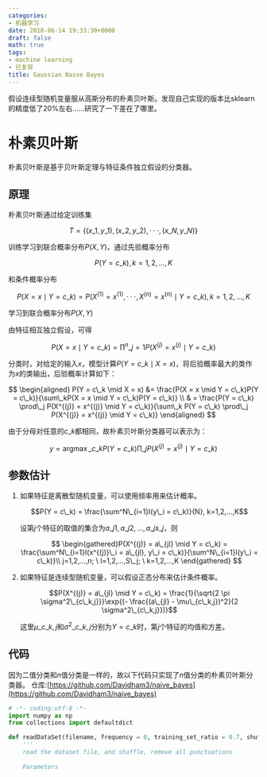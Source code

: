```yaml
---
categories:
- 机器学习
date: 2018-06-14 19:33:30+0000
draft: false
math: true
tags:
- machine learning
- 已复现
title: Gaussian Naive Bayes
---
```

假设连续型随机变量服从高斯分布的朴素贝叶斯。发现自己实现的版本比sklearn的精度低了20%左右……研究了一下差在了哪里。
<!--more-->

# 朴素贝叶斯

朴素贝叶斯是基于贝叶斯定理与特征条件独立假设的分类器。

## 原理

朴素贝叶斯通过给定训练集

$$T = \lbrace (x\_1, y\_1), (x\_2, y\_2), ···, (x\_N, y\_N)\rbrace $$

训练学习到联合概率分布$P(X, Y)$，通过先验概率分布

$$P(Y = c\_k), k = 1,2,...,K$$

和条件概率分布

$$P(X = x \mid Y = c\_k) = P(X^{(1)} = x^{(1)}, ···, X^{(n)} = x^{(n)} \mid Y = c\_k), k=1,2,...,K$$

学习到联合概率分布$P(X, Y)$

由特征相互独立假设，可得

$$P(X = x \mid Y = c\_k) = \prod^n\_{j=1}P(X^{(j)}=x^{(j)} \mid Y = c\_k)$$

分类时，对给定的输入$x$，模型计算$P(Y = c\_k \mid X = x)$，将后验概率最大的类作为$x$的类输出，后验概率计算如下：

$$
\begin{aligned}
    P(Y = c\_k \mid X = x) &= \frac{P(X = x \mid Y = c\_k)P(Y = c\_k)}{\sum\_kP(X = x \mid Y = c\_k)P(Y = c\_k)} \\
    & = \frac{P(Y = c\_k) \prod\_j P(X^{(j)} = x^{(j)} \mid Y = c\_k)}{\sum\_k P(Y = c\_k) \prod\_j P(X^{(j)} = x^{(j)} \mid Y = c\_k)}
\end{aligned}
$$

由于分母对任意的$c\_k$都相同，故朴素贝叶斯分类器可以表示为：

$$
y = \mathop{\arg\max}\_{c\_k} P(Y = c\_k) \prod\_j P(X^{(j)} = x^{(j)} \mid Y = c\_k)
$$

## 参数估计

1. 如果特征是离散型随机变量，可以使用频率用来估计概率。

    $$P(Y = c\_k) = \frac{\sum^N\_{i=1}I(y\_i = c\_k)}{N}, k=1,2,...,K$$

    设第$j$个特征的取值的集合为${a\_{j1}, a\_{j2}, ..., a\_{js\_j}}$，则

    $$
    \begin{gathered}P(X^{(j)} = a\_{jl} \mid Y = c\_k) = \frac{\sum^N\_{i=1}I(x^{(j)}\_i = a\_{jl}, y\_i = c\_k)}{\sum^N\_{i=1}I(y\_i = c\_k)}\\
    j=1,2,...,n; \ l=1,2,...,S\_j; \ k=1,2,...,K
    \end{gathered}
    $$

2. 如果特征是连续型随机变量，可以假设正态分布来估计条件概率。

    $$P(X^{(j)} = a\_{jl} \mid Y = c\_k) = \frac{1}{\sqrt{2 \pi \sigma^2\_{c\_k,j}}}\exp{(- \frac{(a\_{jl} - \mu\_{c\_k,j})^2}{2 \sigma^2\_{c\_k,j}})}$$

    这里$\mu\_{c\_k,j}$和$\sigma^2\_{c\_k,j}$分别为$Y = c\_k$时，第$j$个特征的均值和方差。

## 代码

因为二值分类和$n$值分类是一样的，故以下代码只实现了$n$值分类的朴素贝叶斯分类器。
仓库:[https://github.com/Davidham3/naive_bayes](https://github.com/Davidham3/naive_bayes)

```python
# -*- coding:utf-8 -*-
import numpy as np
from collections import defaultdict

def readDataSet(filename, frequency = 0, training_set_ratio = 0.7, shuffle = True):
    '''
    read the dataset file, and shuffle, remove all punctuations
    
    Parameters
